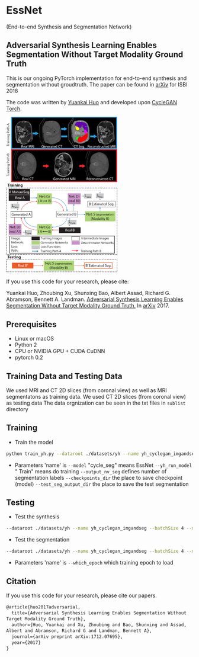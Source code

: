 # EssNet 
(End-to-end Synthesis and Segmentation Network)

## Adversarial Synthesis Learning Enables Segmentation Without Target Modality Ground Truth

This is our ongoing PyTorch implementation for end-to-end synthesis and segmentation without groudtruth.
The paper can be found in [arXiv](https://arxiv.org/abs/1712.07695) for ISBI 2018

The code was written by [Yuankai Huo](https://sites.google.com/site/yuankaihuo/) and developed upon [CycleGAN Torch](https://github.com/junyanz/CycleGAN).


<img src='imgs/Figure3.jpg' width=300>
<img src='imgs/Figure2.jpg' width=300>


If you use this code for your research, please cite:

Yuankai Huo, Zhoubing Xu, Shunxing Bao, Albert Assad, Richard G. Abramson, Bennett A. Landman. [Adversarial Synthesis Learning Enables Segmentation Without Target Modality Ground Truth.](https://arxiv.org/abs/1712.07695)  In [arXiv](https://arxiv.org/abs/1712.07695) 2017.   

## Prerequisites
- Linux or macOS
- Python 2
- CPU or NVIDIA GPU + CUDA CuDNN
- pytorch 0.2

## Training Data and Testing Data
We used MRI and CT 2D slices (from coronal view) as well as MRI segmentatons as training data.
We used CT 2D slices (from coronal view) as testing data
The data orgnization can be seen in the txt files in `sublist` directory

## Training
- Train the model
```bash
python train_yh.py --dataroot ./datasets/yh --name yh_cyclegan_imgandseg --batchSize 4 --model cycle_seg --pool_size 50 --no_dropout --yh_run_model Train --dataset_mode yh_seg --input_nc 1  --seg_norm CrossEntropy --output_nc 1 --output_nc_seg 7 --checkpoints_dir /home-local/Cycle_Deep/Checkpoints/ --test_seg_output_dir /home-local/Cycle_Deep/Output/  --display_id 0 
```
- Parameters
'name' is 
`--model` "cycle_seg" means EssNet
`--yh_run_model`  " Train" means do training 
`--output_nv_seg` defines number of segmentation labels
`--checkpoints_dir`  the place to save checkpoint (model)
`--test_seg_output_dir`  the place to save the test segmentation

## Testing
- Test the synthesis
```bash
--dataroot ./datasets/yh --name yh_cyclegan_imgandseg --batchSize 4 --model cycle_gan --pool_size 50 --no_dropout --yh_run_model Test --dataset_mode yh --input_nc 1 --output_nc 1 --checkpoints_dir /home-local/Cycle_Deep/Checkpoints/ --test_seg_output_dir /home-local/Cycle_Deep/Output/ --which_epoch 50
```

- Test the segmentation
```bash
--dataroot ./datasets/yh --name yh_cyclegan_imgandseg --batchSize 4 --model test_seg --pool_size 50 --no_dropout --yh_run_model TestSeg --dataset_mode yh_test_seg  --input_nc 1 --output_nc 1 --checkpoints_dir/home-local/Cycle_Deep/Checkpoints/ --test_seg_output_dir /home-local/Cycle_Deep/Output/ --which_epoch 50
```
- Parameters
'name' is 
`--which_epoch` which training epoch to load


## Citation
If you use this code for your research, please cite our papers.
```
@article{huo2017adversarial,
  title={Adversarial Synthesis Learning Enables Segmentation Without Target Modality Ground Truth},
  author={Huo, Yuankai and Xu, Zhoubing and Bao, Shunxing and Assad, Albert and Abramson, Richard G and Landman, Bennett A},
  journal={arXiv preprint arXiv:1712.07695},
  year={2017}
}




